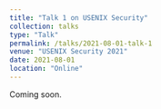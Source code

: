 ```yaml
---
title: "Talk 1 on USENIX Security"
collection: talks
type: "Talk"
permalink: /talks/2021-08-01-talk-1
venue: "USENIX Security 2021"
date: 2021-08-01
location: "Online"
---
```


Coming soon.